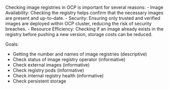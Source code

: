 Checking image registries in OCP is important for several reasons:
    - Image Availability: Checking the registry helps confirm that the necessary images are present and up-to-date.
    - Security: Ensuring only trusted and verified images are deployed within OCP cluster, reducing the risk of security breaches.
    - Resource Efficiency: Checking if an image already exists in the registry before pushing a new version, storage costs can be reduced. 

Goals:
- Getting the number and names of image registries (descriptive)
- Check status of image registry operator (informative)
- Check external images (informative)
- Check registry pods (informative)
- Check internal registry health (informative)
- Check persistent storage


